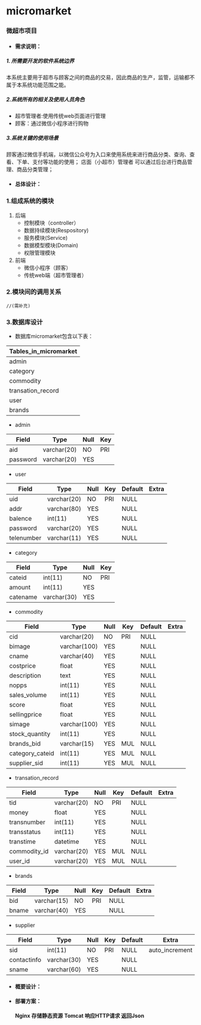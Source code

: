 # micromarket
### 微超市项目
* #### 需求说明：
##### 1.  所需要开发的软件系统边界
本系统主要用于超市与顾客之间的商品的交易，因此商品的生产，监管，运输都不属于本系统功能范围之能。
##### 2.系统所有的相关及使用人员角色
*  超市管理者:使用传统web页面进行管理
* 顾客：通过微信小程序进行购物
##### 3.系统关键的使用场景
 顾客通过微信手机端，以微信公众号为入口来使用系统来进行商品分类、查询、查看、下单、支付等功能的使用；﻿
店面（小超市）管理者 可以通过后台进行商品管理、商品分类管理；
* #### 总体设计：
### 1.组成系统的模块
  1. 后端
       * 控制模块（controller）
       * 数据持续模块(Respository)
       * 服务模块(Service)
      * 数据模型模块(Domain)
      * 权限管理模块
  2. 前端
      * 微信小程序（顾客）
      * 传统web端（超市管理者）


### 2.模块间的调用关系
    //(需补充)
### 3.数据库设计

* 数据库micromarket包含以下表：

 Tables_in_micromarket | 
---|
| admin                 |
| category              |
| commodity             |
| transation_record     |
| user                  |
|brands                |

* admin

Field  |Type | Null | Key | 
---|---|---|---
| aid      | varchar(20) | NO   | PRI | 
| password | varchar(20) | YES  | | 

* user

Field  |Type | Null | Key |Default | Extra |
---|---|---|---|---|--- 
| uid        | varchar(20) | NO   | PRI | NULL    |       |
| addr       | varchar(80) | YES  |     | NULL    |       |
| balence    | int(11)     | YES  |     | NULL    |       |
| password   | varchar(20) | YES  |     | NULL    |       |
| telenumber | varchar(11) | YES  |     | NULL    |       |

* category

Field  |Type | Null | Key | 
---|---|---|---
| cateid   | int(11)     | NO   | PRI | 
| amount   | int(11)     | YES  |     | 
| catename | varchar(30) | YES  ||

* commodity

Field  |Type | Null | Key |Default | Extra |
---|---|---|---|---|---
| cid             | varchar(20)  | NO   | PRI | NULL    |       |
| bimage          | varchar(100) | YES  |     | NULL    |       |
| cname           | varchar(40)  | YES  |     | NULL    |       |
| costprice       | float        | YES  |     | NULL    |       |
| description     | text         | YES  |     | NULL    |       |
| nopps           | int(11)      | YES  |     | NULL    |       |
| sales_volume    | int(11)      | YES  |     | NULL    |       |
| score           | float        | YES  |     | NULL    |       |
| sellingprice    | float        | YES  |     | NULL    |       |
| simage          | varchar(100) | YES  |     | NULL    |       |
| stock_quantity  | int(11)      | YES  |     | NULL    |       |
| brands_bid      | varchar(15)  | YES  | MUL | NULL    |       |
| category_cateid | int(11)      | YES  | MUL | NULL    |       |
| supplier_sid    | int(11)      | YES  | MUL | NULL    |       |



* transation_record

Field  |Type | Null | Key |Default | Extra |
---|---|---|---|---|--- 
| tid          | varchar(20) | NO   | PRI | NULL    |       |
| money        | float       | YES  |     | NULL    |       |
| transnumber  | int(11)     | YES  |     | NULL    |       |
| transstatus  | int(11)     | YES  |     | NULL    |       |
| transtime    | datetime    | YES  |     | NULL    |       |
| commodity_id | varchar(20) | YES  | MUL | NULL    |       |
| user_id      | varchar(20) | YES  | MUL | NULL    |       |


* brands

Field  |Type | Null | Key |Default | Extra |
---|---|---|---|---|--- 
| bid   | varchar(15) | NO   | PRI | NULL    |       |
| bname | varchar(40) | YES  |     | NULL    |       |

* supplier

Field  |Type | Null | Key |Default | Extra |
---|---|---|---|---|--- 
| sid         | int(11)     | NO   | PRI | NULL    | auto_increment |
| contactinfo | varchar(30) | YES  |     | NULL    |                |
| sname       | varchar(60) | YES  |     | NULL    |                |

* #### 概要设计：
* #### 部署方案：
  **Nginx 存储静态资源**
  **Tomcat 响应HTTP请求 返回Json**
